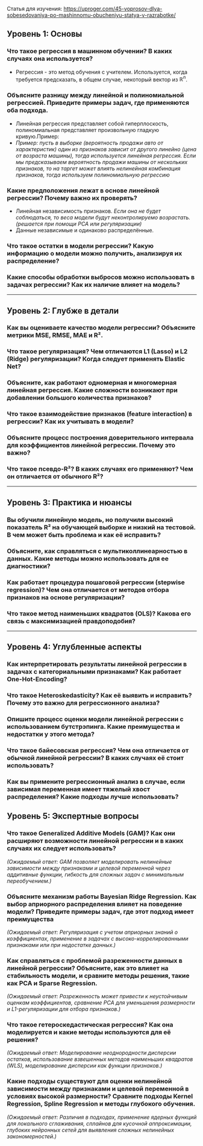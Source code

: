 Статья для изучения:
https://uproger.com/45-voprosov-dlya-sobesedovaniya-po-mashinnomu-obucheniyu-statya-v-razrabotke/

## Уровень 1: Основы

### Что такое регрессия в машинном обучении? В каких случаях она используется?
- Регрессия - это метод обучения с учителем. Используется, когда требуется предсказать, в общем случае, некоторый вектор из $\mathbb{R}^n$.

### Объясните разницу между линейной и полиномиальной регрессией. Приведите примеры задач, где применяются оба подхода.
- Линейная регрессия представляет собой гиперплоскость, полиномиальная представляет произвольную гладкую кривую.Пример:
- *Пример: пусть в выборке (вероятность продажи авто от характеристик) один из признаков зависит от другого линейно (цена от возраста машины), тогда используется линейная регрессия. Если мы предсказываем вероятность продажи машины от нескольких признаков, то на таргет может влиять нелинейная комбинация признаков, тогда используем полиномиальную регрессию*

### Какие предположения лежат в основе линейной регрессии? Почему важно их проверять?	
- Линейная независимость признаков. *Если она не будет соблюдаться, то веса модели будут неконтролируемо возрастать. (решается при помощи PCA или регуляризации)*
- Данные независимые и одинаково распределённые. 

### Что такое остатки в модели регрессии? Какую информацию о модели можно получить, анализируя их распределение?


### Какие способы обработки выбросов можно использовать в задачах регрессии? Как их наличие влияет на модель?


---

## Уровень 2: Глубже в детали

### Как вы оцениваете качество модели регрессии? Объясните метрики MSE, RMSE, MAE и R².


### Что такое регуляризация? Чем отличаются L1 (Lasso) и L2 (Ridge) регуляризации? Когда следует применять Elastic Net?


### Объясните, как работают одномерная и многомерная линейная регрессия. Какие сложности возникают при добавлении большого количества признаков?


### Что такое взаимодействие признаков (feature interaction) в регрессии? Как их учитывать в модели?


### Объясните процесс построения доверительного интервала для коэффициентов линейной регрессии. Почему это важно?


### Что такое псевдо-R²? В каких случаях его применяют? Чем он отличается от обычного R²?


---

## Уровень 3: Практика и нюансы

### Вы обучили линейную модель, но получили высокий показатель R² на обучающей выборке и низкий на тестовой. В чем может быть проблема и как её исправить?


### Объясните, как справляться с мультиколлинеарностью в данных. Какие методы можно использовать для ее диагностики?


### Как работает процедура пошаговой регрессии (stepwise regression)? Чем она отличается от методов отбора признаков на основе регуляризации?


### Что такое метод наименьших квадратов (OLS)? Какова его связь с максимизацией правдоподобия?


---

## Уровень 4: Углубленные аспекты

### Как интерпретировать результаты линейной регрессии в задачах с категориальными признаками? Как работает One-Hot-Encoding?


### Что такое Heteroskedasticity? Как её выявить и исправить? Почему это важно для регрессионного анализа?


### Опишите процесс оценки модели линейной регрессии с использованием бутстрэпинга. Какие преимущества и недостатки у этого метода?


### Что такое байесовская регрессия? Чем она отличается от обычной линейной регрессии? В каких случаях её стоит использовать?


### Как вы примените регрессионный анализ в случае, если зависимая переменная имеет тяжелый хвост распределения? Какие подходы лучше использовать?


## Уровень 5: Экспертные вопросы

### Что такое Generalized Additive Models (GAM)? Как они расширяют возможности линейной регрессии и в каких случаях их следует использовать?

*(Ожидаемый ответ: GAM позволяет моделировать нелинейные зависимости между признаками и целевой переменной через аддитивные функции, гибкость для сложных задач с минимальным переобучением.)*
    
### Объясните механизм работы Bayesian Ridge Regression. Как выбор априорного распределения влияет на поведение модели? Приведите примеры задач, где этот подход имеет преимущества
    
*(Ожидаемый ответ: Регуляризация с учетом априорных знаний о коэффициентах, применение в задачах с высоко-коррелированными признаками или при недостатке данных.)*
    
### Как справляться с проблемой разреженности данных в линейной регрессии? Объясните, как это влияет на стабильность модели, и сравните методы решения, такие как PCA и Sparse Regression.

_(Ожидаемый ответ: Разреженность может привести к неустойчивым оценкам коэффициентов, сравнение PCA для уменьшения размерности и L1-регуляризации для отбора признаков.)_
    
### Что такое гетероскедастическая регрессия? Как она моделируется и какие методы используются для её решения?

 _(Ожидаемый ответ: Моделирование неоднородности дисперсии остатков, использование взвешенных методов наименьших квадратов (WLS), моделирование дисперсии как функции признаков.)_
    
### Какие подходы существуют для оценки нелинейной зависимости между признаками и целевой переменной в условиях высокой размерности? Сравните подходы Kernel Regression, Spline Regression и методы глубокого обучения. 

_(Ожидаемый ответ: Различия в подходах, применение ядерных функций для локального сглаживания, сплайнов для кусочной аппроксимации, глубоких нейронных сетей для выявления сложных нелинейных закономерностей.)_